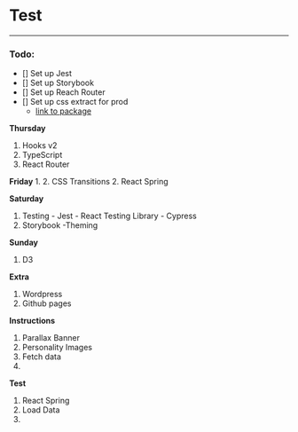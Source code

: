 # Test

---
### Todo:


- [] Set up Jest
- [] Set up Storybook
- [] Set up Reach Router
- [] Set up css extract for prod
  * [link to package](https://github.com/webpack-contrib/mini-css-extract-plugin)




**Thursday**
  1. Hooks v2
  2. TypeScript
  3. React Router


**Friday**
  1. 
  2. CSS Transitions
  2. React Spring

**Saturday**
  1. Testing
    - Jest
    - React Testing Library
    - Cypress
  2. Storybook
    -Theming


**Sunday**
  1. D3


**Extra**
  1. Wordpress
  2. Github pages


**Instructions**
  1. Parallax Banner
  2. Personality Images
  3. Fetch data
  4. 
  <!-- 3. Responsive Design? -->

**Test**
  1. React Spring
  2. Load Data
  3.  